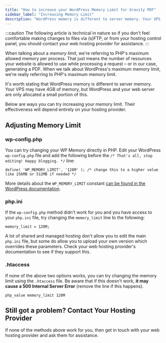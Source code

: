 ```yaml
---
title: "How to increase your WordPress Memory Limit for Gravity PDF"
sidebar_label: "Increasing Memory Limit"
description: "WordPress memory is different to server memory. Your VPS may have 4GB of memory, but WordPress and PHP are only allocated a small portion of this."
---
```


:::caution
The following article is technical in nature so if you don't feel comfortable making changes to files via (s)FTP, or from your hosting control panel, you should contact your web hosting provider for assistance.
:::

When talking about a *memory limit*, we're referring to PHP's maximum allowed memory per process. That just means the number of resources your website is allowed to use while processing a request – or in our case, generating a PDF. When we talk about WordPress's maximum memory limit, we're really referring to PHP's maximum memory limit. 

It's worth stating that WordPress memory is different to server memory. Your VPS may have 4GB of memory, but WordPress and your web server are only allocated a small portion of this. 

Below are ways you can try increasing your memory limit. Their effectiveness will depend entirely on your hosting provider.

## Adjusting Memory Limit

### wp-config.php 

You can try changing your WP Memory directly in PHP. Edit your WordPress `wp-config.php` file and add the following before the `/* That's all, stop editing! Happy blogging. */` line:

```
define( 'WP_MEMORY_LIMIT', '128M' ); /* change this to a higher value like 256MB or 512MB if needed */
```

More details about the `WP_MEMORY_LIMIT` constant [can be found in the WordPress documentation](http://codex.wordpress.org/Editing_wp-config.php#Increasing_memory_allocated_to_PHP).

### php.ini 

If the `wp-config.php` method didn't work for you and you have access to your `php.ini` file, try changing the `memory_limit` line to the following:

    memory_limit = 128M;

A lot of shared and managed hosting don't allow you to edit the main `php.ini` file, but some do allow you to upload your own version which overrides these parameters. Check your web hosting provider's documentation to see if they support this.

### .htaccess 

If none of the above two options works, you can try changing the memory limit using the `.htaccess` file. Be aware that if this doesn't work, **it may cause a 500 Internal Server Error** (remove the line if this happens).

    php_value memory_limit 128M

## Still got a problem? Contact Your Hosting Provider 

If none of the methods above work for you, then get in touch with your web hosting provider and ask them for assistance.
